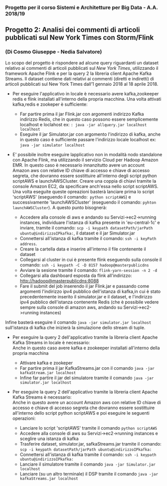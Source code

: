 ### Progetto per il corso Sistemi e Architetture per Big Data - A.A. 2018/19
## Progetto 2: Analisi dei commenti di articoli pubblicati sul New York Times con Storm/Flink
### (Di Cosmo Giuseppe - Nedia Salvatore)

Lo scopo del progetto è rispondere ad alcune query riguardanti un dataset relativo ai commenti di articoli
pubblicati sul *New York Times*, utilizzando il framework Apache Flink e per la query 2 la libreria client Apache Kafka Streams.
Il dataset contiene dati relativi ai commenti (diretti e indiretti) di articoli pubblicati sul New York Times
dall’1 gennaio 2018 al 18 aprile 2018.

* Per eseguire l'applicativo in locale è necessario avere kafka,zookeeper redis e flink installati all'interno della propria macchina. Una volta attivati kafka,redis e zookeper è sufficiente:
    * Far partire prima il jar Flink.jar con argomenti indirizzo Kafka indirizzo Redis, che in questo caso possono essere semplicemente localhost e loclahost ex: ```: java -jar allquery.jar localhost localhost```
    * Eseguire il jar Simulator.jar con argomento l'indirizzo di kafka, anche in questo caso è sufficiente passare l'indirizzo locale localhost ex: ```java -jar simulator localhost```
    
* E' possibile inoltre eseguire lapplicativo non in modalità nodo standalone con Apache Flink, ma utilizzando il servizio Cloud per Hadoop Amazon EMR.
In questo caso è necessario innanzitutto avere un account Amazon aws con relative ID chiave di accesso e chiave di accesso segreta, che dovranno essere sostittuire all'interno degli script python scriptAWS e launchAWSCluster. Creare una coppia di chiavi tramite la console Amazon EC2, da specificare anch'essa nello script scriptAWS.
Una volta eseguite queste opreazioni basterà lanciare prima lo script 'scriptAWS' (eseguendo il comando:``` python scriptAWS```) e successivamente 'launchAWSCluster' (eseguendo il comando: ```pyhton launchAWSCluster```).
A questo punto bisognerà:
  * Accedere alla console di aws e andando su Servizi->ec2->running instances, individuare l'istanza di kafka presente in 'eu-central-1c' e inviare, tramite il comando: ```scp -i keypath datasetPath/jarPath ubuntu@indirizzoIPkafka:```, il dataset  e il jar Simulator.jar
   * Connettersi all'istanza di kafka tramite il comando: ```ssh -i keyPath address```.
   * Creare la cartella data e inserire all'interno il file contenente il dataset
   * Collegarsi al cluster in cui è presente flink eseguendo sulla console il comando: ```ssh -i keypath -C -D 8157 hadoop@masterpublicdns``` 
   * Avviare la sesione tramite il comando: ```flink-yarn-session -n 2 -d```
   * Collegarsi alla dashboard esposta da flink all'indirizzo: <http://hadoop@masterpublicdns:8088> 
   * Fare il submit del job inserendo il jar Flink.jar e passando come argomenti l'indirizzo ipv4 pubblico dell'istanza di kafka,in cui è stato precedentemente inserito il simulator.jar e il dataset, e l'indirizzo ipv4 pubblico dell'istanza contenente Redis (che è possibile vedere sempre sulla console di amazon aws, andando su Servizi->ec2->running instances)

Infine basterà eseguire il comando ```java -jar simulator.jar localhost``` sull'istanza di kafka che inizierà la simulazione dello stream di tuple.

* Per eseguire la query 2 dell'applicativo tramite la libreria client Apache Kafka Streams in locale è necessario:<br>
 Anche in questo caso avere kafka e zookeeper installati all'interno della propria macchina 
    * Attivare kafka e zookeper
    * Far partire prima il jar KafkaStreams.jar con il comando ```java -jar kafkaStream.jar localhost```
    * Infine far partire il jar del simulatore tramite il comando ```java -jar simulator.jar localhost```

* Per eseguire la query 2 dell'applicativo tramite la libreria client Apache Kafka Streams è necessario:<br>
Anche in questo avere un account Amazon aws con relative ID chiave di accesso e chiave di accesso segreta che dovranno essere sostittuire all'interno dello script python scriptAWS e poi eseguire le seguenti operazioni:

    * Lanciare lo script 'scriptAWS' tramite il comando ```python scriptAWS```
    * Accedere alla console di aws su Servizi->ec2->running instances e sceglire una istanza di kafka
    * Trasferire dataset, simulator.jar, safkaStreams.jar tramite il comando: ```scp -i keypath datasetPath/jarPath ubuntu@indirizzoIPkafka:```
    * Connettersi all'istanza di kafka tramite il comando: ```ssh -i keypath ubuntu@indirizzoIPkafka:```
    * Lanciare il simulatore tramite il comando ```java -jar Simulator.jar localhost```
    * Lanciare (su un altro terminale) il DSP tramite il comando ```java -jar kafkaStreams.jar localhost```


